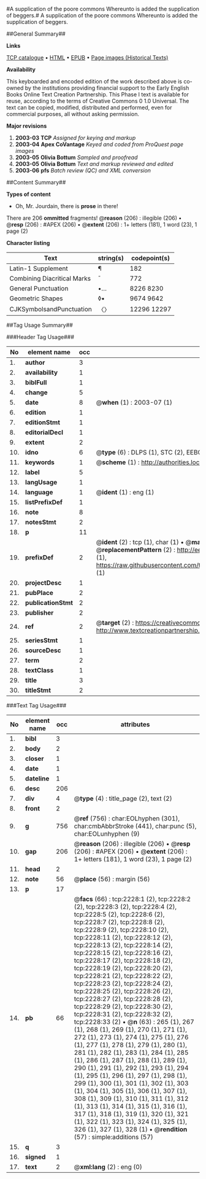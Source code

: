 #A supplication of the poore commons Whereunto is added the supplication of beggers.#
A supplication of the poore commons Whereunto is added the supplication of beggers.

##General Summary##

**Links**

[TCP catalogue](http://www.ota.ox.ac.uk/tcp/)  • 
[HTML](http://tei.it.ox.ac.uk/tcp/Texts-HTML/free/A00/A00758.html)  • 
[EPUB](http://tei.it.ox.ac.uk/tcp/Texts-EPUB/free/A00/A00758.epub) • 
[Page images (Historical Texts)](https://data.historicaltexts.jisc.ac.uk/view?pubId=eebo-99837881e&pageId=eebo-99837881e-2228-1)

**Availability**

This keyboarded and encoded edition of the
	       work described above is co-owned by the institutions
	       providing financial support to the Early English Books
	       Online Text Creation Partnership. This Phase I text is
	       available for reuse, according to the terms of Creative
	       Commons 0 1.0 Universal. The text can be copied,
	       modified, distributed and performed, even for
	       commercial purposes, all without asking permission.

**Major revisions**

1. __2003-03__ __TCP__ *Assigned for keying and markup*
1. __2003-04__ __Apex CoVantage__ *Keyed and coded from ProQuest page images*
1. __2003-05__ __Olivia Bottum__ *Sampled and proofread*
1. __2003-05__ __Olivia Bottum__ *Text and markup reviewed and edited*
1. __2003-06__ __pfs__ *Batch review (QC) and XML conversion*

##Content Summary##

**Types of content**

  * Oh, Mr. Jourdain, there is **prose** in there!

There are 206 **ommitted** fragments! 
 @__reason__ (206) : illegible (206)  •  @__resp__ (206) : #APEX (206)  •  @__extent__ (206) : 1+ letters (181), 1 word (23), 1 page (2)

**Character listing**


|Text|string(s)|codepoint(s)|
|---|---|---|
|Latin-1 Supplement|¶|182|
|Combining             Diacritical Marks|̄|772|
|General Punctuation|•…|8226 8230|
|Geometric Shapes|◊▪|9674 9642|
|CJKSymbolsandPunctuation|〈〉|12296 12297|

##Tag Usage Summary##

###Header Tag Usage###

|No|element name|occ|attributes|
|---|---|---|---|
|1.|__author__|3||
|2.|__availability__|1||
|3.|__biblFull__|1||
|4.|__change__|5||
|5.|__date__|8| @__when__ (1) : 2003-07 (1)|
|6.|__edition__|1||
|7.|__editionStmt__|1||
|8.|__editorialDecl__|1||
|9.|__extent__|2||
|10.|__idno__|6| @__type__ (6) : DLPS (1), STC (2), EEBO-CITATION (1), PROQUEST (1), VID (1)|
|11.|__keywords__|1| @__scheme__ (1) : http://authorities.loc.gov/ (1)|
|12.|__label__|5||
|13.|__langUsage__|1||
|14.|__language__|1| @__ident__ (1) : eng (1)|
|15.|__listPrefixDef__|1||
|16.|__note__|8||
|17.|__notesStmt__|2||
|18.|__p__|11||
|19.|__prefixDef__|2| @__ident__ (2) : tcp (1), char (1)  •  @__matchPattern__ (2) : ([0-9\-]+):([0-9IVX]+) (1), (.+) (1)  •  @__replacementPattern__ (2) : http://eebo.chadwyck.com/downloadtiff?vid=$1&page=$2 (1), https://raw.githubusercontent.com/textcreationpartnership/Texts/master/tcpchars.xml#$1 (1)|
|20.|__projectDesc__|1||
|21.|__pubPlace__|2||
|22.|__publicationStmt__|2||
|23.|__publisher__|2||
|24.|__ref__|2| @__target__ (2) : https://creativecommons.org/publicdomain/zero/1.0/ (1), http://www.textcreationpartnership.org/docs/. (1)|
|25.|__seriesStmt__|1||
|26.|__sourceDesc__|1||
|27.|__term__|2||
|28.|__textClass__|1||
|29.|__title__|3||
|30.|__titleStmt__|2||


###Text Tag Usage###

|No|element name|occ|attributes|
|---|---|---|---|
|1.|__bibl__|3||
|2.|__body__|2||
|3.|__closer__|1||
|4.|__date__|1||
|5.|__dateline__|1||
|6.|__desc__|206||
|7.|__div__|4| @__type__ (4) : title_page (2), text (2)|
|8.|__front__|2||
|9.|__g__|756| @__ref__ (756) : char:EOLhyphen (301), char:cmbAbbrStroke (441), char:punc (5), char:EOLunhyphen (9)|
|10.|__gap__|206| @__reason__ (206) : illegible (206)  •  @__resp__ (206) : #APEX (206)  •  @__extent__ (206) : 1+ letters (181), 1 word (23), 1 page (2)|
|11.|__head__|2||
|12.|__note__|56| @__place__ (56) : margin (56)|
|13.|__p__|17||
|14.|__pb__|66| @__facs__ (66) : tcp:2228:1 (2), tcp:2228:2 (2), tcp:2228:3 (2), tcp:2228:4 (2), tcp:2228:5 (2), tcp:2228:6 (2), tcp:2228:7 (2), tcp:2228:8 (2), tcp:2228:9 (2), tcp:2228:10 (2), tcp:2228:11 (2), tcp:2228:12 (2), tcp:2228:13 (2), tcp:2228:14 (2), tcp:2228:15 (2), tcp:2228:16 (2), tcp:2228:17 (2), tcp:2228:18 (2), tcp:2228:19 (2), tcp:2228:20 (2), tcp:2228:21 (2), tcp:2228:22 (2), tcp:2228:23 (2), tcp:2228:24 (2), tcp:2228:25 (2), tcp:2228:26 (2), tcp:2228:27 (2), tcp:2228:28 (2), tcp:2228:29 (2), tcp:2228:30 (2), tcp:2228:31 (2), tcp:2228:32 (2), tcp:2228:33 (2)  •  @__n__ (63) : 265 (1), 267 (1), 268 (1), 269 (1), 270 (1), 271 (1), 272 (1), 273 (1), 274 (1), 275 (1), 276 (1), 277 (1), 278 (1), 279 (1), 280 (1), 281 (1), 282 (1), 283 (1), 284 (1), 285 (1), 286 (1), 287 (1), 288 (1), 289 (1), 290 (1), 291 (1), 292 (1), 293 (1), 294 (1), 295 (1), 296 (1), 297 (1), 298 (1), 299 (1), 300 (1), 301 (1), 302 (1), 303 (1), 304 (1), 305 (1), 306 (1), 307 (1), 308 (1), 309 (1), 310 (1), 311 (1), 312 (1), 313 (1), 314 (1), 315 (1), 316 (1), 317 (1), 318 (1), 319 (1), 320 (1), 321 (1), 322 (1), 323 (1), 324 (1), 325 (1), 326 (1), 327 (1), 328 (1)  •  @__rendition__ (57) : simple:additions (57)|
|15.|__q__|3||
|16.|__signed__|1||
|17.|__text__|2| @__xml:lang__ (2) : eng (0)|
